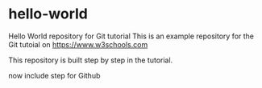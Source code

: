 # hello-world
Hello World repository for Git tutorial
This is an example repository for the Git tutoial on https://www.w3schools.com

This repository is built step by step in the tutorial. 

now include step for Github
